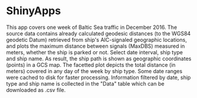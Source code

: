 # ShinyApps
This app covers one week of Baltic Sea traffic in December 2016. 
The source data contains already calculated geodesic distances (to the WGS84 geodetic Datum) retrieved from ship's AIC-signaled geographic locations, and plots the maximum distance between signals (MaxDBS) measured in meters, whether the ship is parked or not.
Select date interval, ship type and ship name. As result, the ship path is shown as geographic coordinates (points) in a GCS map.
The facetted plot depicts the total distance (in meters) covered in any day of the week by ship type. Some date ranges were cached to disk for faster processing.
Information filtered by date, ship type and ship name is collected in the "Data" table which can be downloaded as .csv file.
